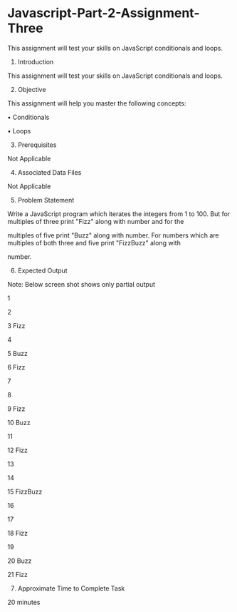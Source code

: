 # Javascript-Part-2-Assignment-Three

This assignment will test your skills on JavaScript conditionals and loops.

1. Introduction

This assignment will test your skills on JavaScript conditionals and loops.

2. Objective

This assignment will help you master the following concepts:

• Conditionals

• Loops

3. Prerequisites

Not Applicable

4. Associated Data Files

Not Applicable

5. Problem Statement

Write a JavaScript program which iterates the integers from 1 to 100. But for multiples of three print "Fizz" along with number and for the 

multiples of five print "Buzz" along with number. For numbers which are multiples of both three and five print "FizzBuzz" along with 

number.

6. Expected Output

Note: Below screen shot shows only partial output

1

2

3 Fizz

4

5 Buzz

6 Fizz

7

8

9 Fizz

10 Buzz

11

12 Fizz

13

14

15 FizzBuzz

16

17

18 Fizz

19

20 Buzz

21 Fizz

7. Approximate Time to Complete Task

20 minutes
